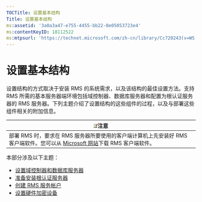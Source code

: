 ```yaml
---
TOCTitle: 设置基本结构
Title: 设置基本结构
ms:assetid: '3a0a3a47-e755-4455-bb22-0e05053723e4'
ms:contentKeyID: 18112522
ms:mtpsurl: 'https://technet.microsoft.com/zh-cn/library/Cc720243(v=WS.10)'
---
```


设置基本结构
============

设置结构的方式取决于安装 RMS 的系统需求，以及该结构的最佳设置方法。支持 RMS 所需的基本服务器端环境包括域控制器、数据库服务器和配置为根认证服务器的 RMS 服务器。下列主题介绍了设置结构的这些组件的过程，以及与部署这些组件相关的附加信息。

| ![](images/Cc720243.note(WS.10).gif)注意                                                                                                       |
|-----------------------------------------------------------------------------------------------------------------------------------------------------------------------------|
| 部署 RMS 时，要求在 RMS 服务器所要使用的客户端计算机上先安装好 RMS 客户端软件。您可以从 [Microsoft 网站](http://go.microsoft.com/fwlink/?linkid=18134)下载 RMS 客户端软件。 |

本部分涉及以下主题：

-   [设置域控制器和数据库服务器](https://technet.microsoft.com/d20f8305-9f9e-4760-bfbf-82824db60d1f)
-   [准备安装根认证服务器](https://technet.microsoft.com/ed51605e-8b17-4155-8d83-f6777f499b7b)
-   [创建 RMS 服务帐户](https://technet.microsoft.com/6eb38729-f0f0-431a-bc8c-17102cf175d8)
-   [设置硬件加密设备](https://technet.microsoft.com/3a35a8ea-696c-4005-9892-cac6e773497a)

